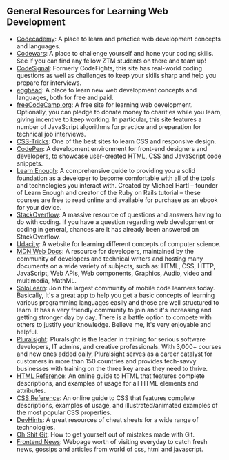 ## General Resources for Learning Web Development

- [Codecademy](https://www.codecademy.com/catalog/subject/web-development): A place to learn and practice web development concepts and languages.
- [Codewars](https://www.codewars.com/): A place to challenge yourself and hone your coding skills. See if you can find any fellow ZTM students on there and team up!
- [CodeSignal](https://www.codesignal.com): Formerly CodeFights, this site has real-world coding questions as well as challenges to keep your skills sharp and help you prepare for interviews.
- [egghead](https://egghead.io): A place to learn new web development concepts and languages, both for free and paid.
- [freeCodeCamp.org](https://www.freecodecamp.org): A free site for learning web development. Optionally, you can pledge to donate money to charities while you learn, giving incentive to keep working. In particular, this site features a number of JavaScript algorithms for practice and preparation for technical job interviews.
- [CSS-Tricks](https://css-tricks.com/): One of the best sites to learn CSS and responsive design.
- [CodePen](https://www.codepen.io/): A development environment for front-end designers and developers, to showcase user-created HTML, CSS and JavaScript code snippets.
- [Learn Enough](https://www.learnenough.com/courses): A comprehensive guide to providing you a solid foundation as a developer to become comfortable with all of the tools and technologies you interact with. Created by Michael Hartl – founder of Learn Enough and creator of the Ruby on Rails tutorial – these courses are free to read online and available for purchase as an ebook for your device.
- [StackOverflow](https://stackoverflow.com/): A massive resource of questions and answers having to do with coding. If you have a question regarding web development or coding in general, chances are it has already been answered on StackOverflow.
- [Udacity](https://www.udacity.com/): A website for learning different concepts of computer science.
- [MDN Web Docs](https://developer.mozilla.org/en-US/): A resource for developers, maintained by the community of developers and technical writers and hosting many documents on a wide variety of subjects, such as: HTML, CSS, HTTP, JavaScript, Web APIs, Web components, Graphics, Audio, video and multimedia, MathML.
- [SoloLearn](https://www.sololearn.com/): Join the largest community of mobile code learners today. Basically, It's a great app to help you get a basic concepts of learning various programming languages easily and those are well structured to learn. It has a very friendly community to join and it's increasing and getting stronger day by day. There is a battle option to compete with others to justify your knowledge. Believe me, It's very enjoyable and helpful.
- [Pluralsight](https://www.pluralsight.com): Pluralsight is the leader in training for serious software developers, IT admins, and creative professionals. With 3,000+ courses and new ones added daily, Pluralsight serves as a career catalyst for customers in more than 150 countries and provides tech-savvy businesses with training on the three key areas they need to thrive.
- [HTML Reference](https://htmlreference.io/): An online guide to HTML that features complete descriptions, and examples of usage for all HTML elements and attributes.
- [CSS Reference](https://cssreference.io/): An online guide to CSS that features complete descriptions, examples of usage, and illustrated/animated examples of the most popular CSS properties.
- [DevHints](https://devhints.io/): A great resources of cheat sheets for a wide range of technologies.
- [Oh Shit Git](http://ohshitgit.com/): How to get yourself out of mistakes made with Git.
- [Frontend News](https://frontendfoc.us/): Webpage worth of visiting everyday to catch fresh news, gossips and articles from world of css, html and javascript.
